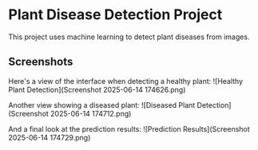 
# Plant Disease Detection Project

This project uses machine learning to detect plant diseases from images.

## Screenshots

Here's a view of the interface when detecting a healthy plant:
![Healthy Plant Detection](Screenshot 2025-06-14 174626.png)

Another view showing a diseased plant:
![Diseased Plant Detection](Screenshot 2025-06-14 174712.png)

And a final look at the prediction results:
![Prediction Results](Screenshot 2025-06-14 174729.png)

